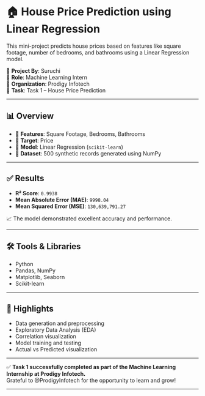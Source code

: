 # 🏠 House Price Prediction using Linear Regression

This mini-project predicts house prices based on features like square footage, number of bedrooms, and bathrooms using a Linear Regression model.

📌 **Project By**: Suruchi  
🤖 **Role**: Machine Learning Intern  
🏢 **Organization**: Prodigy Infotech  
📁 **Task**: Task 1 – House Price Prediction

---

## 📊 Overview

- 📐 **Features**: Square Footage, Bedrooms, Bathrooms  
- 🎯 **Target**: Price  
- 🧠 **Model**: Linear Regression (`scikit-learn`)  
- 🧪 **Dataset**: 500 synthetic records generated using NumPy

---

## ✅ Results

- **R² Score**: `0.9938`  
- **Mean Absolute Error (MAE)**: `9998.04`  
- **Mean Squared Error (MSE)**: `130,639,791.27`

📈 The model demonstrated excellent accuracy and performance.

---

## 🛠️ Tools & Libraries

- Python  
- Pandas, NumPy  
- Matplotlib, Seaborn  
- Scikit-learn

---

## 📌 Highlights

- Data generation and preprocessing  
- Exploratory Data Analysis (EDA)  
- Correlation visualization  
- Model training and testing  
- Actual vs Predicted visualization

---

✅ **Task 1 successfully completed as part of the Machine Learning Internship at Prodigy Infotech.**  
Grateful to @ProdigyInfotech for the opportunity to learn and grow!

---
